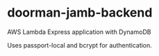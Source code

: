 # doorman-jamb-backend
AWS Lambda Express application with DynamoDB

Uses passport-local and bcrypt for authentication.
